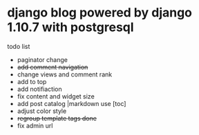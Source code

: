 
# django blog powered by django 1.10.7 with postgresql 

todo list

- paginator change
- ~~add comment navigation~~
- change views and comment rank
- add to top
- add notifiaction
- fix content and widget size
- add post catalog |markdown use [toc]
- adjust color style
- ~~regroup template tags done~~
- fix admin url




